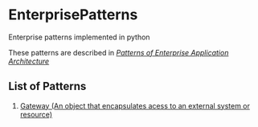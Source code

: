 # EnterprisePatterns

Enterprise patterns implemented in python

These patterns are described in [*Patterns of Enterprise Application Architecture*](http://www.goodreads.com/book/show/70156.Patterns_of_Enterprise_Application_Architecture)


## List of Patterns

1. [Gateway (An object that encapsulates acess to an external system or resource)](gateway/README.md)
